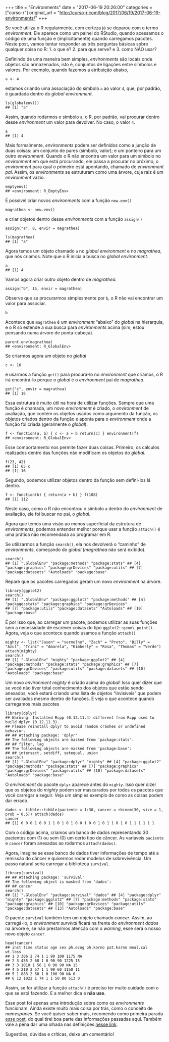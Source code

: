 +++
title = "Environments"
date = "2017-06-19 20:26:00"
categories = ["curso-r"]
original_url = "http://curso-r.com/blog/2017/06/19/2017-06-19-environments/"
+++

<p>
Se você utiliza o R regularmente, com certeza já se deparou com o termo
<em>environment</em>. Ele aparece como um painel do RStudio, quando
acessamos o código de uma função e (implicitamente) quando carregamos
pacotes. Neste post, vamos tentar responder as três perguntas básicas
sobre qualquer coisa no R: 1. o que é? 2. para que serve? e 3. como NÃO
usar?
</p>
<p>
Definindo de uma maneira bem simples, <em>environments</em> são locais
onde objetos são armazenados, isto é, conjuntos de ligações entre
símbolos e valores. Por exemplo, quando fazemos a atribuição abaixo,
</p>
<pre class="r"><code>a &lt;- 4</code></pre>
<p>
estamos criando uma associação do símbolo <code>a</code> ao valor
<code>4</code>, que, por padrão, é guardada dentro do <em>global
environment</em>.
</p>
<pre class="r"><code>ls(globalenv())
## [1] &quot;a&quot;</code></pre>
<p>
Assim, quando rodarmos o símbolo <code>a</code>, o R, por padrão, vai
procurar dentro desse <em>environment</em> um valor para devolver. No
caso, o valor <code>4</code>.
</p>
<pre class="r"><code>a
## [1] 4</code></pre>
<p>
Mais formalmente, <em>environments</em> podem ser definidos como a
junção de duas coisas: um conjunto de pares (símbolo, valor); e um
ponteiro para um outro <em>environment</em>. Quando o R não encontra um
valor para um símbolo no <em>environment</em> em que está procurando,
ele passa a procurar no próximo, o <em>environment</em> para qual o
primeiro está apontando, chamado de <em>environment pai</em>. Assim, os
<em>environments</em> se estruturam como uma árvore, cuja raiz é um
<em>environment</em> vazio.
</p>
<pre class="r"><code>emptyenv()
## &lt;environment: R_EmptyEnv&gt;</code></pre>

<p>
É possível criar novos <em>environments</em> com a função
<code>new.env()</code>
</p>
<pre class="r"><code>magrathea &lt;- new.env()</code></pre>
<p>
e criar objetos dentro desse <em>environments</em> com a função
<code>assign()</code>
</p>
<pre class="r"><code>assign(&quot;a&quot;, 8, envir = magrathea)</code></pre>
<pre class="r"><code>ls(magrathea)
## [1] &quot;a&quot;</code></pre>
<p>
Agora temos um objeto chamado <code>a</code> no <em>global
environment</em> e no <em>magrathea</em>, que nós criamos. Note que o R
inicia a busca no <em>global environment</em>.
</p>
<pre class="r"><code>a
## [1] 4</code></pre>
<p>
Vamos agora criar outro objeto dentro de <em>magrathea</em>.
</p>
<pre class="r"><code>assign(&quot;b&quot;, 15, envir = magrathea)</code></pre>
<p>
Observe que se procurarmos simplesmente por <code>b</code>, o R não vai
encontrar um valor para associar.
</p>
<pre class="r"><code>b</code></pre>
<p>
Acontece que <code>magrathea</code> é um <em>environment</em> “abaixo”
do <em>global</em> na hierarquia, e o R só estende a sua busca para
<em>environments</em> acima (sim, estou pensando numa árvore de
ponta-cabeça).
</p>
<pre class="r"><code>parent.env(magrathea)
## &lt;environment: R_GlobalEnv&gt;</code></pre>
<p>
Se criarmos agora um objeto no <em>global</em>
</p>
<pre class="r"><code>c &lt;- 16</code></pre>
<p>
e usarmos a função <code>get()</code> para procurá-lo no
<em>environment</em> que criamos, o R irá encontrá-lo porque o
<em>global</em> é o <em>environment</em> pai de <em>magrathea</em>.
</p>
<pre class="r"><code>get(&quot;c&quot;, envir = magrathea)
## [1] 16</code></pre>
<p>
Essa estrutura é muito útil na hora de utilizar funções. Sempre que uma
função é chamada, um novo <em>environment</em> é criado, o
<em>environment</em> de avaliação, que contém os objetos usados como
argumento da função, os objetos criados dentro da função e aponta para o
<em>environment</em> onde a função foi criada (geralmente o
<em>global</em>).
</p>
<pre class="r"><code>f &lt;- function(a, b) { c &lt;- a + b return(c) } environment(f)
## &lt;environment: R_GlobalEnv&gt;</code></pre>
<p>
Esse comportamento nos permite fazer duas coisas. Primeiro, os cálculos
realizados dentro das funções não modificam os objetos do
<em>global</em>.
</p>
<pre class="r"><code>f(23, 42)
## [1] 65 c
## [1] 16</code></pre>
<p>
Segundo, podemos utilizar objetos dentro da função sem defini-los lá
dentro.
</p>
<pre class="r"><code>f &lt;- function(b) { return(a + b) } f(108)
## [1] 112</code></pre>
<p>
Neste caso, como o R não encontrou o símbolo <code>a</code> dentro do
<em>environment</em> de avaliação, ele foi buscar no pai, o
<em>global</em>.
</p>

<p>
Agora que temos uma visão ao menos superficial da estrutura de
<em>environments</em>, podemos entender melhor porque usar a função
<code>attach()</code> é uma prática não recomendada ao programar em R.
</p>
<p>
Se utilizarmos a função <code>search()</code>, ela nos devolverá o
“caminho” de <em>environments</em>, começando do <em>global</em>
(<em>magrathea</em> não será exibido).
</p>
<pre class="r"><code>search()
## [1] &quot;.GlobalEnv&quot; &quot;package:methods&quot; &quot;package:stats&quot; ## [4] &quot;package:graphics&quot; &quot;package:grDevices&quot; &quot;package:utils&quot; ## [7] &quot;package:datasets&quot; &quot;Autoloads&quot; &quot;package:base&quot;</code></pre>
<p>
Repare que os pacotes carregados geram um novo <em>environment</em> na
árvore.
</p>
<pre class="r"><code>library(ggplot2)
search()
## [1] &quot;.GlobalEnv&quot; &quot;package:ggplot2&quot; &quot;package:methods&quot; ## [4] &quot;package:stats&quot; &quot;package:graphics&quot; &quot;package:grDevices&quot;
## [7] &quot;package:utils&quot; &quot;package:datasets&quot; &quot;Autoloads&quot; ## [10] &quot;package:base&quot;</code></pre>
<p>
É por isso que, ao carregar um pacote, podemos utilizar as suas funções
sem a necessidade de escrever coisas do tipo
<code>ggplot2::geom\_point()</code>. Agora, veja o que acontece quando
usamos a função <code>attach()</code>
</p>
<pre class="r"><code>mighty &lt;- list(&quot;Jason&quot; = &quot;vermelho&quot;, &quot;Zach&quot; = &quot;Preto&quot;, &quot;Billy&quot; = &quot;Azul&quot;, &quot;Trini&quot; = &quot;Amarela&quot;, &quot;Kimberly&quot; = &quot;Rosa&quot;, &quot;Thomas&quot; = &quot;Verde&quot;) attach(mighty)
search()
## [1] &quot;.GlobalEnv&quot; &quot;mighty&quot; &quot;package:ggplot2&quot; ## [4] &quot;package:methods&quot; &quot;package:stats&quot; &quot;package:graphics&quot; ## [7] &quot;package:grDevices&quot; &quot;package:utils&quot; &quot;package:datasets&quot; ## [10] &quot;Autoloads&quot; &quot;package:base&quot;</code></pre>
<p>
Um novo <em>environment mighty</em> é criado acima do <em>global</em>!
Isso quer dizer que se você não tiver total conhecimento dos objetos que
estão sendo anexados, você estará criando uma lista de objetos
“invisíveis” que podem ser avaliados mesmo dentro de funções. E veja o
que acontece quando carregamos mais pacotes
</p>
<pre class="r"><code>library(dplyr)
## Warning: Installed Rcpp (0.12.11.4) different from Rcpp used to build dplyr (0.12.11.3).
## Please reinstall dplyr to avoid random crashes or undefined behavior.
## ## Attaching package: &apos;dplyr&apos;
## The following objects are masked from &apos;package:stats&apos;:
## ## filter, lag
## The following objects are masked from &apos;package:base&apos;:
## ## intersect, setdiff, setequal, union
search()
## [1] &quot;.GlobalEnv&quot; &quot;package:dplyr&quot; &quot;mighty&quot; ## [4] &quot;package:ggplot2&quot; &quot;package:methods&quot; &quot;package:stats&quot; ## [7] &quot;package:graphics&quot; &quot;package:grDevices&quot; &quot;package:utils&quot; ## [10] &quot;package:datasets&quot; &quot;Autoloads&quot; &quot;package:base&quot;</code></pre>
<p>
O <em>environment</em> do pacote <code>dplyr</code> aparece antes do
<code>mighty</code>. Isso quer dizer que os objetos do <em>mighty</em>
podem ser mascarados por todos os pacotes que você carregar a seguir.
Veja um simples exemplo de como as coisas podem dar errado.
</p>
<pre class="r"><code>dados &lt;- tibble::tibble(paciente = 1:30, cancer = rbinom(30, size = 1, prob = 0.5)) attach(dados)
cancer
## [1] 0 0 0 1 0 0 1 1 0 1 0 1 0 0 1 0 0 1 0 1 1 0 1 0 1 1 1 1 1 1</code></pre>
<p>
Com o código acima, criamos um banco de dados representando 30 pacientes
com (1) ou sem (0) um certo tipo de câncer. As variáveis
<code>paciente</code> e <code>cancer</code> foram anexadas ao rodarmos
<code>attach(dados)</code>.
</p>
<p>
Agora, imagine se esse banco de dados tiver informações de tempo até a
remissão do câncer e quisermos rodar modelos de sobrevivência. Um passo
natural seria carregar a biblioteca <code>survival</code>.
</p>
<pre class="r"><code>library(survival)
## ## Attaching package: &apos;survival&apos;
## The following object is masked from &apos;dados&apos;:
## ## cancer
search()
## [1] &quot;.GlobalEnv&quot; &quot;package:survival&quot; &quot;dados&quot; ## [4] &quot;package:dplyr&quot; &quot;mighty&quot; &quot;package:ggplot2&quot; ## [7] &quot;package:methods&quot; &quot;package:stats&quot; &quot;package:graphics&quot; ## [10] &quot;package:grDevices&quot; &quot;package:utils&quot; &quot;package:datasets&quot; ## [13] &quot;Autoloads&quot; &quot;package:base&quot;</code></pre>
<p>
O pacote <code>survival</code> também tem um objeto chamado
<em>cancer</em>. Assim, ao carregá-lo, o <em>environment survival</em>
ficará na frente do <em>environment dados</em> na árvore e, se não
prestarmos atenção com o <em>warning</em>, esse será o nosso novo objeto
<code>cancer</code>.
</p>
<pre class="r"><code>head(cancer)
## inst time status age sex ph.ecog ph.karno pat.karno meal.cal wt.loss
## 1 3 306 2 74 1 1 90 100 1175 NA
## 2 3 455 2 68 1 0 90 90 1225 15
## 3 3 1010 1 56 1 0 90 90 NA 15
## 4 5 210 2 57 1 1 90 60 1150 11
## 5 1 883 2 60 1 0 100 90 NA 0
## 6 12 1022 1 74 1 1 50 80 513 0</code></pre>
<p>
Assim, se for utilizar a função <code>attach()</code> é preciso ter
muito cuidado com o que se está fazendo. E a melhor dica é <strong>não
use</strong>.
</p>
<p>
Esse post foi apenas uma introdução sobre como os <em>environments</em>
funcionam. Ainda existe muito mais coisa por trás, como o conceito de
<em>namespaces</em>. Se você quiser saber mais, recomendo como primeira
parada <a href="https://www.r-bloggers.com/environments-in-r/">esse
post</a>, do qual tirei boa parte das informações passadas aqui. Também
vale a pena dar uma olhada nas definições
<a href="https://cran.r-project.org/doc/manuals/R-lang.html#Environment-objects">nesse
link</a>.
</p>
<p>
Sugestões, dúvidas e críticas, deixe um comentário!
</p>

